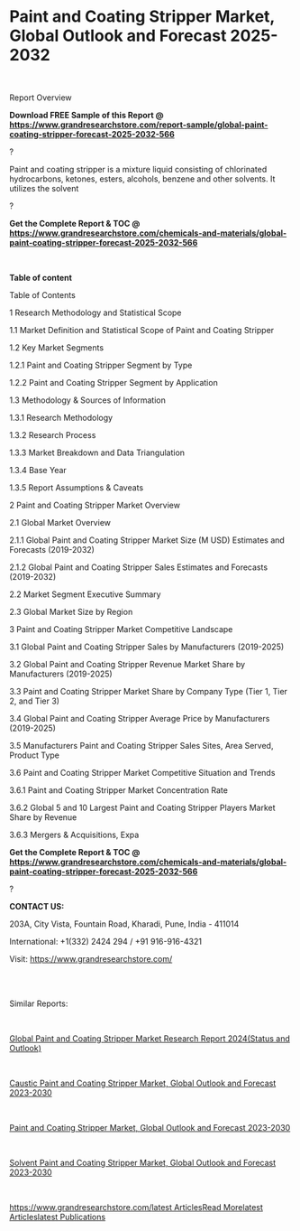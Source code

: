 <h1>Paint and Coating Stripper Market, Global Outlook and Forecast 2025-2032</h1><br/><p>Report Overview</p>
 
 
 
 <div><b>Download FREE Sample of this Report @ <a href="https://www.grandresearchstore.com/report-sample/global-paint-coating-stripper-forecast-2025-2032-566">https://www.grandresearchstore.com/report-sample/global-paint-coating-stripper-forecast-2025-2032-566</a></b></div>
 
 
 
 <p>? </p>
 
 
 
 <p>Paint and coating stripper is a mixture liquid consisting of chlorinated hydrocarbons, ketones, esters, alcohols, benzene and other solvents. It utilizes the solvent</p>
 
 
 
 <p>? </p>
 
 
 
 <div><b>Get the Complete Report & TOC @ <a href="https://www.grandresearchstore.com/chemicals-and-materials/global-paint-coating-stripper-forecast-2025-2032-566">https://www.grandresearchstore.com/chemicals-and-materials/global-paint-coating-stripper-forecast-2025-2032-566</a></b></div>
 
 
 
 <p><br />
 
 <b>Table of content</b></p>
 
 
 
 <p>Table of Contents<br />
 
 1 Research Methodology and Statistical Scope<br />
 
 1.1 Market Definition and Statistical Scope of Paint and Coating Stripper<br />
 
 1.2 Key Market Segments<br />
 
 1.2.1 Paint and Coating Stripper Segment by Type<br />
 
 1.2.2 Paint and Coating Stripper Segment by Application<br />
 
 1.3 Methodology & Sources of Information<br />
 
 1.3.1 Research Methodology<br />
 
 1.3.2 Research Process<br />
 
 1.3.3 Market Breakdown and Data Triangulation<br />
 
 1.3.4 Base Year<br />
 
 1.3.5 Report Assumptions & Caveats<br />
 
 2 Paint and Coating Stripper Market Overview<br />
 
 2.1 Global Market Overview<br />
 
 2.1.1 Global Paint and Coating Stripper Market Size (M USD) Estimates and Forecasts (2019-2032)<br />
 
 2.1.2 Global Paint and Coating Stripper Sales Estimates and Forecasts (2019-2032)<br />
 
 2.2 Market Segment Executive Summary<br />
 
 2.3 Global Market Size by Region<br />
 
 3 Paint and Coating Stripper Market Competitive Landscape<br />
 
 3.1 Global Paint and Coating Stripper Sales by Manufacturers (2019-2025)<br />
 
 3.2 Global Paint and Coating Stripper Revenue Market Share by Manufacturers (2019-2025)<br />
 
 3.3 Paint and Coating Stripper Market Share by Company Type (Tier 1, Tier 2, and Tier 3)<br />
 
 3.4 Global Paint and Coating Stripper Average Price by Manufacturers (2019-2025)<br />
 
 3.5 Manufacturers Paint and Coating Stripper Sales Sites, Area Served, Product Type<br />
 
 3.6 Paint and Coating Stripper Market Competitive Situation and Trends<br />
 
 3.6.1 Paint and Coating Stripper Market Concentration Rate<br />
 
 3.6.2 Global 5 and 10 Largest Paint and Coating Stripper Players Market Share by Revenue<br />
 
 3.6.3 Mergers & Acquisitions, Expa</p>
 
 
 
 <div><b>Get the Complete Report & TOC @ <a href="https://www.grandresearchstore.com/chemicals-and-materials/global-paint-coating-stripper-forecast-2025-2032-566">https://www.grandresearchstore.com/chemicals-and-materials/global-paint-coating-stripper-forecast-2025-2032-566</a></b></div>
 
 
 
 <p>? </p>
 
 
 
 <p><b>CONTACT US:</b><br />
 
 203A, City Vista, Fountain Road, Kharadi, Pune, India - 411014<br />
 
 International: +1(332) 2424 294 / +91 916-916-4321<br />
 
 Visit: <a href="https://www.grandresearchstore.com/">https://www.grandresearchstore.com/</a><br />
 
 <br />
 
 <br />
 
 Similar Reports:<br />
 
 <br />
 
 <a href="https://www.grandresearchstore.com/chemicals-and-materials/global-paint-coating-stripper-2024-746">Global Paint and Coating Stripper Market Research Report 2024(Status and Outlook)</a><br />
 
 <br />
 
 <a href="https://www.grandresearchstore.com/chemicals-and-materials/global-caustic-paint-coating-stripper-forecast-2023-2030-17">Caustic Paint and Coating Stripper Market, Global Outlook and Forecast 2023-2030</a><br />
 
 <br />
 
 <a href="https://www.grandresearchstore.com/chemicals-and-materials/global-paint-coating-stripper-forecast-2023-2030-213">Paint and Coating Stripper Market, Global Outlook and Forecast 2023-2030</a><br />
 
 <br />
 
 <a href="https://www.grandresearchstore.com/chemicals-and-materials/global-solvent-paint-coating-stripper-forecast-2023-2030-382">Solvent Paint and Coating Stripper Market, Global Outlook and Forecast 2023-2030</a><br />
 
 <br />
 
 <a href="https://gyeongbokgung.com">https://www.grandresearchstore.com/</a><a href="https://hallyeomaritime.com">latest Articles</a><a href="https://jingwansa.com">Read More</a><a href="https://nguoiviet.jp/">latest Articles</a><a href="https://www.intelmarketresearch.com/">latest Publications</a></p>